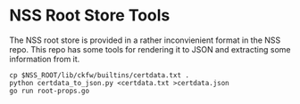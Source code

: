 NSS Root Store Tools
====================

The NSS root store is provided in a rather inconvienient format in the NSS repo.
This repo has some tools for rendering it to JSON and extracting some
information from it.

```
cp $NSS_ROOT/lib/ckfw/builtins/certdata.txt .
python certdata_to_json.py <certdata.txt >certdata.json
go run root-props.go
```
